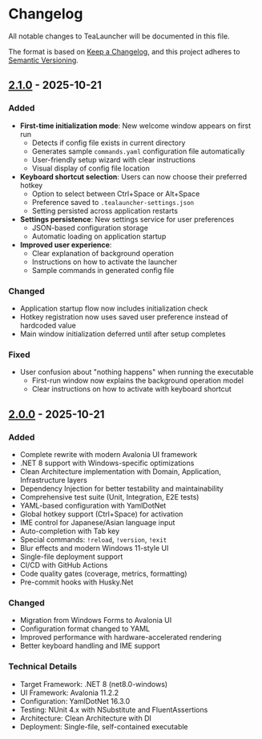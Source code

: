 # Changelog

All notable changes to TeaLauncher will be documented in this file.

The format is based on [Keep a Changelog](https://keepachangelog.com/en/1.0.0/),
and this project adheres to [Semantic Versioning](https://semver.org/spec/v2.0.0.html).

## [2.1.0] - 2025-10-21

### Added
- **First-time initialization mode**: New welcome window appears on first run
  - Detects if config file exists in current directory
  - Generates sample `commands.yaml` configuration file automatically
  - User-friendly setup wizard with clear instructions
  - Visual display of config file location
- **Keyboard shortcut selection**: Users can now choose their preferred hotkey
  - Option to select between Ctrl+Space or Alt+Space
  - Preference saved to `.tealauncher-settings.json`
  - Setting persisted across application restarts
- **Settings persistence**: New settings service for user preferences
  - JSON-based configuration storage
  - Automatic loading on application startup
- **Improved user experience**:
  - Clear explanation of background operation
  - Instructions on how to activate the launcher
  - Sample commands in generated config file

### Changed
- Application startup flow now includes initialization check
- Hotkey registration now uses saved user preference instead of hardcoded value
- Main window initialization deferred until after setup completes

### Fixed
- User confusion about "nothing happens" when running the executable
  - First-run window now explains the background operation model
  - Clear instructions on how to activate with keyboard shortcut

## [2.0.0] - 2025-10-21

### Added
- Complete rewrite with modern Avalonia UI framework
- .NET 8 support with Windows-specific optimizations
- Clean Architecture implementation with Domain, Application, Infrastructure layers
- Dependency Injection for better testability and maintainability
- Comprehensive test suite (Unit, Integration, E2E tests)
- YAML-based configuration with YamlDotNet
- Global hotkey support (Ctrl+Space) for activation
- IME control for Japanese/Asian language input
- Auto-completion with Tab key
- Special commands: `!reload`, `!version`, `!exit`
- Blur effects and modern Windows 11-style UI
- Single-file deployment support
- CI/CD with GitHub Actions
- Code quality gates (coverage, metrics, formatting)
- Pre-commit hooks with Husky.Net

### Changed
- Migration from Windows Forms to Avalonia UI
- Configuration format changed to YAML
- Improved performance with hardware-accelerated rendering
- Better keyboard handling and IME support

### Technical Details
- Target Framework: .NET 8 (net8.0-windows)
- UI Framework: Avalonia 11.2.2
- Configuration: YamlDotNet 16.3.0
- Testing: NUnit 4.x with NSubstitute and FluentAssertions
- Architecture: Clean Architecture with DI
- Deployment: Single-file, self-contained executable

[2.1.0]: https://github.com/yourusername/TeaLauncher/compare/v2.0.0...v2.1.0
[2.0.0]: https://github.com/yourusername/TeaLauncher/releases/tag/v2.0.0

